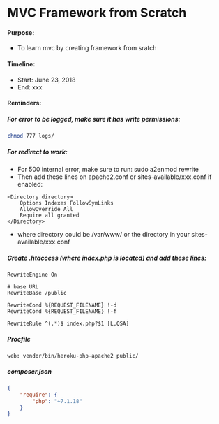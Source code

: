 # MVC Framework from Scratch

#### Purpose:
- To learn mvc by creating framework from sratch

#### Timeline:
- Start: June 23, 2018
- End: xxx

#### Reminders:
##### For error to be logged, make sure it has write permissions:
```sh
chmod 777 logs/
```

##### For redirect to work:
- For 500 internal error, make sure to run: sudo a2enmod rewrite
- Then add these lines on apache2.conf or sites-available/xxx.conf if enabled:

```
<Directory directory>
    Options Indexes FollowSymLinks
    AllowOverride All
    Require all granted
</Directory>
```
- where directory could be /var/www/ or the directory in your sites-available/xxx.conf

##### Create .htaccess (where index.php is located) and add these lines:

```
RewriteEngine On

# base URL
RewriteBase /public

RewriteCond %{REQUEST_FILENAME} !-d
RewriteCond %{REQUEST_FILENAME} !-f

RewriteRule ^(.*)$ index.php?$1 [L,QSA]
```

##### Procfile
```
web: vendor/bin/heroku-php-apache2 public/
```

##### composer.json
```json
{
	"require": {
		"php": "~7.1.18"
	}
}
```
